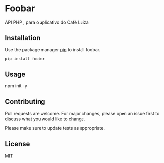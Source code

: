 # Foobar 

API PHP , para o aplicativo do Café Luiza 

## Installation

Use the package manager [pip](https://pip.pypa.io/en/stable/) to install foobar.

```bash
pip install foobar
```

## Usage

npm init -y 

## Contributing
Pull requests are welcome. For major changes, please open an issue first to discuss what you would like to change.

Please make sure to update tests as appropriate.

## License
[MIT](https://choosealicense.com/licenses/mit/)